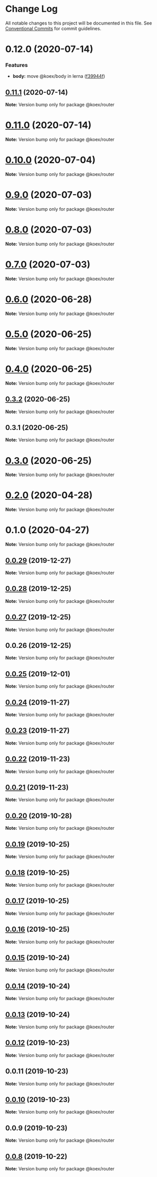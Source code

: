 # Change Log

All notable changes to this project will be documented in this file.
See [Conventional Commits](https://conventionalcommits.org) for commit guidelines.

# 0.12.0 (2020-07-14)


### Features

* **body:** move @koex/body in lerna ([f39944f](https://github.com/koexjs/router/commit/f39944f3ce69ca720af96378429f16b8357eac8a))





## [0.11.1](https://github.com/koexjs/router/compare/v0.11.0...v0.11.1) (2020-07-14)

**Note:** Version bump only for package @koex/router





# [0.11.0](https://github.com/koexjs/router/compare/v0.10.2...v0.11.0) (2020-07-14)

**Note:** Version bump only for package @koex/router





# [0.10.0](https://github.com/koexjs/router/compare/v0.9.0...v0.10.0) (2020-07-04)

**Note:** Version bump only for package @koex/router





# [0.9.0](https://github.com/koexjs/router/compare/v0.8.0...v0.9.0) (2020-07-03)

**Note:** Version bump only for package @koex/router





# [0.8.0](https://github.com/koexjs/router/compare/v0.7.0...v0.8.0) (2020-07-03)

**Note:** Version bump only for package @koex/router





# [0.7.0](https://github.com/koexjs/router/compare/v0.6.0...v0.7.0) (2020-07-03)

**Note:** Version bump only for package @koex/router





# [0.6.0](https://github.com/koexjs/router/compare/v0.5.2...v0.6.0) (2020-06-28)

**Note:** Version bump only for package @koex/router





# [0.5.0](https://github.com/koexjs/router/compare/v0.4.0...v0.5.0) (2020-06-25)

**Note:** Version bump only for package @koex/router





# [0.4.0](https://github.com/koexjs/router/compare/v0.3.2...v0.4.0) (2020-06-25)

**Note:** Version bump only for package @koex/router





## [0.3.2](https://github.com/koexjs/router/compare/v0.3.1...v0.3.2) (2020-06-25)

**Note:** Version bump only for package @koex/router





## 0.3.1 (2020-06-25)

**Note:** Version bump only for package @koex/router





# [0.3.0](https://github.com/koexjs/router/compare/v0.2.0...v0.3.0) (2020-06-25)

**Note:** Version bump only for package @koex/router





# [0.2.0](https://github.com/koexjs/router/compare/v0.1.0...v0.2.0) (2020-04-28)

**Note:** Version bump only for package @koex/router





# 0.1.0 (2020-04-27)

**Note:** Version bump only for package @koex/router





## [0.0.29](https://github.com/koexjs/router/compare/v0.0.28...v0.0.29) (2019-12-27)

**Note:** Version bump only for package @koex/router





## [0.0.28](https://github.com/koexjs/router/compare/v0.0.27...v0.0.28) (2019-12-25)

**Note:** Version bump only for package @koex/router





## [0.0.27](https://github.com/koexjs/router/compare/v0.0.26...v0.0.27) (2019-12-25)

**Note:** Version bump only for package @koex/router





## 0.0.26 (2019-12-25)

**Note:** Version bump only for package @koex/router





## [0.0.25](https://github.com/koexjs/router/compare/v0.0.24...v0.0.25) (2019-12-01)

**Note:** Version bump only for package @koex/router





## [0.0.24](https://github.com/koexjs/router/compare/v0.0.23...v0.0.24) (2019-11-27)

**Note:** Version bump only for package @koex/router





## [0.0.23](https://github.com/koexjs/router/compare/v0.0.22...v0.0.23) (2019-11-27)

**Note:** Version bump only for package @koex/router





## [0.0.22](https://github.com/koexjs/router/compare/v0.0.21...v0.0.22) (2019-11-23)

**Note:** Version bump only for package @koex/router





## [0.0.21](https://github.com/koexjs/router/compare/v0.0.20...v0.0.21) (2019-11-23)

**Note:** Version bump only for package @koex/router





## [0.0.20](https://github.com/koexjs/router/compare/v0.0.19...v0.0.20) (2019-10-28)

**Note:** Version bump only for package @koex/router





## [0.0.19](https://github.com/koexjs/router/compare/v0.0.18...v0.0.19) (2019-10-25)

**Note:** Version bump only for package @koex/router





## [0.0.18](https://github.com/koexjs/router/compare/v0.0.17...v0.0.18) (2019-10-25)

**Note:** Version bump only for package @koex/router





## [0.0.17](https://github.com/koexjs/router/compare/v0.0.16...v0.0.17) (2019-10-25)

**Note:** Version bump only for package @koex/router





## [0.0.16](https://github.com/koexjs/router/compare/v0.0.15...v0.0.16) (2019-10-25)

**Note:** Version bump only for package @koex/router





## [0.0.15](https://github.com/koexjs/router/compare/v0.0.14...v0.0.15) (2019-10-24)

**Note:** Version bump only for package @koex/router





## [0.0.14](https://github.com/koexjs/router/compare/v0.0.13...v0.0.14) (2019-10-24)

**Note:** Version bump only for package @koex/router





## [0.0.13](https://github.com/koexjs/router/compare/v0.0.12...v0.0.13) (2019-10-24)

**Note:** Version bump only for package @koex/router





## [0.0.12](https://github.com/koexjs/router/compare/v0.0.11...v0.0.12) (2019-10-23)

**Note:** Version bump only for package @koex/router





## 0.0.11 (2019-10-23)

**Note:** Version bump only for package @koex/router





## [0.0.10](https://github.com/koexjs/router/compare/v0.0.9...v0.0.10) (2019-10-23)

**Note:** Version bump only for package @koex/router





## 0.0.9 (2019-10-23)

**Note:** Version bump only for package @koex/router





## [0.0.8](https://github.com/koexjs/router/compare/v0.0.7...v0.0.8) (2019-10-22)

**Note:** Version bump only for package @koex/router
